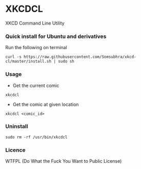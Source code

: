 XKCDCL
====
XKCD Command Line Utility

### Quick install for Ubuntu and derivatives
Run the following on terminal
```
curl -s https://raw.githubusercontent.com/Somsubhra/xkcd-cl/master/install.sh | sudo sh
```
### Usage
* Get the current comic
```
xkcdcl
```
* Get the comic at given location
```
xkcdcl <comic_id>
```

### Uninstall
```
sudo rm -rf /usr/bin/xkcdcl
```

### Licence
WTFPL (Do What the Fuck You Want to Public License)
